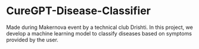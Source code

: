 # CureGPT-Disease-Classifier
Made during Makernova event by a technical club Drishti. In this project, we develop a machine learning model to classify diseases based on symptoms provided by the user.

